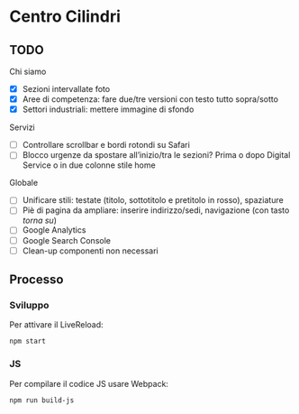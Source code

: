 # Centro Cilindri

## TODO

Chi siamo
- [X] Sezioni intervallate foto
- [X] Aree di competenza: fare due/tre versioni con testo tutto sopra/sotto
- [X] Settori industriali: mettere immagine di sfondo

Servizi
- [ ] Controllare scrollbar e bordi rotondi su Safari
- [ ] Blocco urgenze da spostare all’inizio/tra le sezioni? Prima o dopo Digital Service o in due colonne stile home

Globale
- [ ] Unificare stili: testate (titolo, sottotitolo e pretitolo in rosso), spaziature
- [ ] Piè di pagina da ampliare: inserire indirizzo/sedi, navigazione (con tasto _torna su_)
- [ ] Google Analytics
- [ ] Google Search Console
- [ ] Clean-up componenti non necessari

## Processo

### Sviluppo

Per attivare il LiveReload:

    npm start

### JS

Per compilare il codice JS usare Webpack:

    npm run build-js
